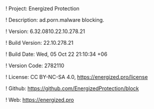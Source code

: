 ! Project: Energized Protection

! Description: ad.porn.malware blocking.

! Version: 6.32.0810.22.10.278.21

! Build Version: 22.10.278.21

! Build Date: Wed, 05 Oct 22 21:10:34 +06

! Version Code: 2782110

! License: CC BY-NC-SA 4.0, https://energized.pro/license

! Github: https://github.com/EnergizedProtection/block

! Web: https://energized.pro
